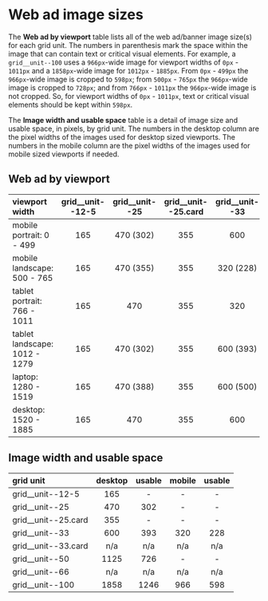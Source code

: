 # Web ad image sizes
The __Web ad by viewport__ table lists all of the web ad/banner image size(s) for each grid unit. The numbers in parenthesis mark the space within the image that can contain text or critical visual elements. For example, a `grid__unit--100` uses a `966px`-wide image for viewport widths of `0px` - `1011px` and a `1858px`-wide image for `1012px` - `1885px`. From `0px` - `499px` the `966px`-wide image is cropped to `598px`; from `500px` - `765px` the `966px`-wide image is cropped to `728px`; and from `766px` - `1011px` the `966px`-wide image is not cropped. So, for viewport widths of `0px` - `1011px`, text or critical visual elements should be kept within `598px`.

The __Image width and usable space__ table is a detail of image size and usable space, in pixels, by grid unit. The numbers in the desktop column are the pixel widths of the images used for desktop sized viewports. The numbers in the mobile column are the pixel widths of the images used for mobile sized viewports if needed.

## Web ad by viewport 
| viewport width 					| grid__unit--12-5	| grid__unit--25 	| grid__unit--25.card	| grid__unit--33	| grid__unit--33.card	| grid__unit--50	| grid__unit--66	| grid__unit--100	|
| :---								| :---:				| :---:				| :---:					| :---:				| :---:					| :---:				| :---:				| :---:				|
| mobile portrait: 0 - 499			| 165 				| 470 (302)			| 355 					| 600				| n/a					| 1125 (726)		| n/a				| 966 (598)			|
| mobile landscape: 500 - 765		| 165 				| 470 (355)			| 355 					| 320 (228)			| n/a					| 1125 (726)		| n/a				| 966 (728)			|
| tablet portrait: 766 - 1011		| 165 				| 470				| 355 					| 320 				| n/a					| 1125				| n/a				| 966				|
| tablet landscape: 1012 - 1279		| 165 				| 470 (302)			| 355 					| 600 (393)			| n/a					| 1125 (749)		| n/a				| 1858 (124)		|
| laptop: 1280 - 1519				| 165 				| 470 (388)			| 355 					| 600 (500)			| n/a					| 1125 (944)		| n/a				| 1858 (156)		|
| desktop: 1520 - 1885				| 165 				| 470				| 355 					| 600 				| n/a					| 1125				| n/a				| 1858				|

## Image width and usable space
| grid unit 			| desktop 	| usable	| mobile	| usable	|
| :---					| :---:		| :---:		| :---:		| :---:		|
| grid__unit--12-5		| 165		| -			| -			| -			|
| grid__unit--25		| 470		| 302		| - 		| - 		|
| grid__unit--25.card	| 355		| - 		| -			| -			|
| grid__unit--33		| 600		| 393		| 320		| 228		|
| grid__unit--33.card	| n/a		| n/a		| n/a		| n/a		|
| grid__unit--50		| 1125		| 726		| -			| -			|
| grid__unit--66		| n/a		| n/a		| n/a		| n/a		|
| grid__unit--100		| 1858		| 1246		| 966		| 598		|